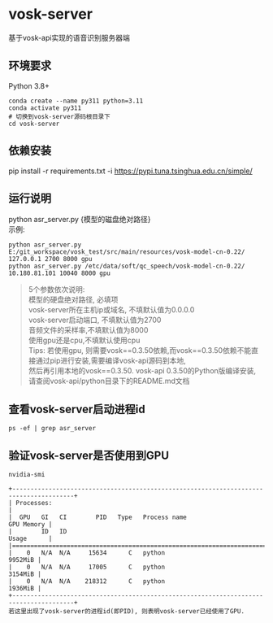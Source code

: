 # vosk-server

基于vosk-api实现的语音识别服务器端

## 环境要求
Python 3.8+
~~~shell
conda create --name py311 python=3.11
conda activate py311
# 切换到vosk-server源码根目录下
cd vosk-server
~~~

## 依赖安装
pip install -r requirements.txt -i https://pypi.tuna.tsinghua.edu.cn/simple/

## 运行说明
python asr_server.py {模型的磁盘绝对路径} <br/>
示例:
~~~Shell
python asr_server.py E:/git_workspace/vosk_test/src/main/resources/vosk-model-cn-0.22/ 127.0.0.1 2700 8000 gpu
python asr_server.py /etc/data/soft/qc_speech/vosk-model-cn-0.22/ 10.180.81.101 10040 8000 gpu
~~~
> 5个参数依次说明: <br/>
模型的硬盘绝对路径, 必填项 <br/>
vosk-server所在主机ip或域名, 不填默认值为0.0.0.0 <br/>
vosk-server启动端口, 不填默认值为2700 <br/>
音频文件的采样率,不填默认值为8000 <br/>
使用gpu还是cpu,不填默认使用cpu   <br/>
Tips: 若使用gpu, 则需要vosk==0.3.50依赖,而vosk==0.3.50依赖不能直接通过pip进行安装,需要编译vosk-api源码到本地, <br/>
然后再引用本地的vosk==0.3.50. vosk-api 0.3.50的Python版编译安装, 请查阅vosk-api/python目录下的README.md文档

## 查看vosk-server启动进程id
~~~shell
ps -ef | grep asr_server
~~~

## 验证vosk-server是否使用到GPU
~~~shell
nvidia-smi

+---------------------------------------------------------------------------------------+
| Processes:                                                                            |
|  GPU   GI   CI        PID   Type   Process name                            GPU Memory |
|        ID   ID                                                             Usage      |
|=======================================================================================|
|    0   N/A  N/A     15634      C   python                                     9952MiB |
|    0   N/A  N/A     17005      C   python                                     3154MiB |
|    0   N/A  N/A    218312      C   python                                     1936MiB |
+---------------------------------------------------------------------------------------+
若这里出现了vosk-server的进程id(即PID), 则表明vosk-server已经使用了GPU.
~~~
